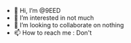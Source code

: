 - 👋 Hi, I’m @9EED
- 👀 I’m interested in not much
- 💞️ I’m looking to collaborate on nothing
- 📫 How to reach me : Don't

